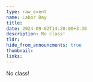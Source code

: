 ```yaml
---
type: raw_event
name: Labor Day
title: 
date: 2024-09-02T14:20:00+3:30
description: No class!
tldr: 
hide_from_announcments: true
thumbnail:
links:
---
```


No class!

